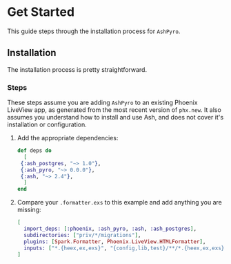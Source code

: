 # Get Started

This guide steps through the installation process for `AshPyro`.

## Installation

The installation process is pretty straightforward.

### Steps

These steps assume you are adding `AshPyro` to an existing Phoenix LiveView app, as generated from the most recent version of `phx.new`. It also assumes you understand how to install and use Ash, and does not cover it's installation or configuration.

1. Add the appropriate dependencies:

   ```elixir
   def deps do
     [
    {:ash_postgres, "~> 1.0"},
    {:ash_pyro, "~> 0.0.0"},
    {:ash, "~> 2.4"},
     ]
   end
   ```

2. Compare your `.formatter.exs` to this example and add anything you are missing:

   ```elixir
   [
     import_deps: [:phoenix, :ash_pyro, :ash, :ash_postgres],
     subdirectories: ["priv/*/migrations"],
     plugins: [Spark.Formatter, Phoenix.LiveView.HTMLFormatter],
     inputs: ["*.{heex,ex,exs}", "{config,lib,test}/**/*.{heex,ex,exs}"]
   ]
   ```

